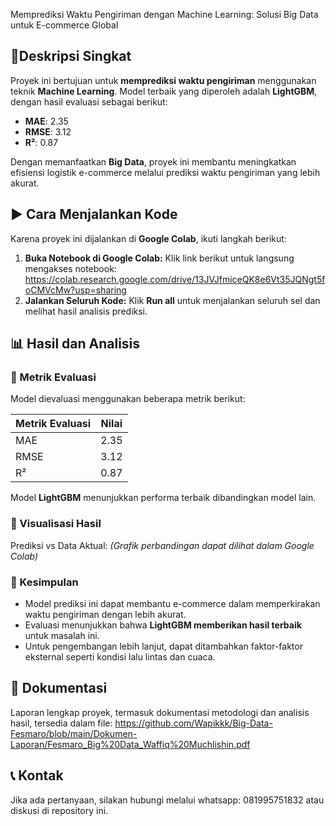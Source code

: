 Memprediksi Waktu Pengiriman dengan Machine Learning: Solusi Big Data untuk E-commerce Global
## 📌Deskripsi Singkat

Proyek ini bertujuan untuk **memprediksi waktu pengiriman** menggunakan teknik **Machine Learning**. Model terbaik yang diperoleh adalah **LightGBM**, dengan hasil evaluasi sebagai berikut:

- **MAE**: 2.35
- **RMSE**: 3.12
- **R²**: 0.87

Dengan memanfaatkan **Big Data**, proyek ini membantu meningkatkan efisiensi logistik e-commerce melalui prediksi waktu pengiriman yang lebih akurat.

## ▶️ Cara Menjalankan Kode

Karena proyek ini dijalankan di **Google Colab**, ikuti langkah berikut:

1. **Buka Notebook di Google Colab:** Klik link berikut untuk langsung mengakses notebook: https://colab.research.google.com/drive/13JVJfmiceQK8e6Vt35JQNgt5foCMVcMw?usp=sharing
2. **Jalankan Seluruh Kode:** Klik **Run all** untuk menjalankan seluruh sel dan melihat hasil analisis prediksi.

## 📊 Hasil dan Analisis

### 🔹 Metrik Evaluasi

Model dievaluasi menggunakan beberapa metrik berikut:

| Metrik Evaluasi | Nilai |
| --------------- | ----- |
| MAE             | 2.35  |
| RMSE            | 3.12  |
| R²              | 0.87  |

Model **LightGBM** menunjukkan performa terbaik dibandingkan model lain.
### 🔹 Visualisasi Hasil

Prediksi vs Data Aktual: _(Grafik perbandingan dapat dilihat dalam Google Colab)_
### 🔹 Kesimpulan

- Model prediksi ini dapat membantu e-commerce dalam memperkirakan waktu pengiriman dengan lebih akurat.
- Evaluasi menunjukkan bahwa **LightGBM memberikan hasil terbaik** untuk masalah ini.
- Untuk pengembangan lebih lanjut, dapat ditambahkan faktor-faktor eksternal seperti kondisi lalu lintas dan cuaca.

## 📜 Dokumentasi

Laporan lengkap proyek, termasuk dokumentasi metodologi dan analisis hasil, tersedia dalam file: https://github.com/Wapikkk/Big-Data-Fesmaro/blob/main/Dokumen-Laporan/Fesmaro_Big%20Data_Waffiq%20Muchlishin.pdf

## 📞 Kontak

Jika ada pertanyaan, silakan hubungi melalui whatsapp: 081995751832 atau diskusi di repository ini.
